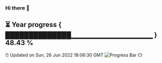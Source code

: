 ### Hi there 👋
⏳ Year progress { ██████████████▁▁▁▁▁▁▁▁▁▁▁▁▁▁▁▁ } 48.43 %
---
⏰ Updated on Sun, 26 Jun 2022 18:06:30 GMT
![Progress Bar CI](https://github.com/Moyi321/Moyi321/workflows/Progress%20Bar%20CI/badge.svg)
